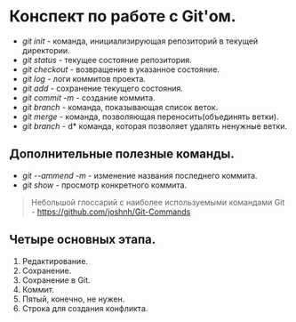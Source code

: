 # Конспект по работе с Git'ом.

* *git init* - команда, инициализирующая репозиторий в текущей директории.
* *git status* - текущее состояние репозитория.
* *git checkout* - возвращение в указанное состояние.
* *git log* - логи коммитов проекта.
* *git add* - сохранение текущего состояния.
* *git commit -m* - создание коммита.
* *git branch* - команда, показывающая список веток.
* *git merge* - команда, позволяющая переносить(объединять ветки). 
* *git branch* - d* команда, которая позволяет удалять ненужные ветки.

## Дополнительные полезные команды.

* *git --ammend -m* - изменение названия последнего коммита.
* *git show* - просмотр конкретного коммита.

> Небольшой глоссарий с наиболее используемыми командами Git - https://github.com/joshnh/Git-Commands

## Четыре основных этапа.

1. Редактирование.
2. Сохранение.
3. Сохранение в Git.
4. Коммит.
5. Пятый, конечно, не нужен.
5. Строка для создания конфликта.
